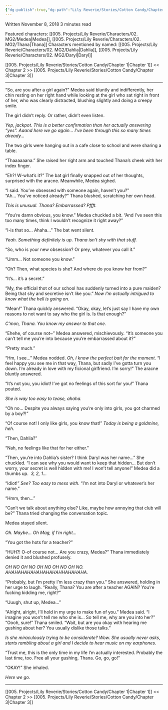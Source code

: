 ```yaml
---
{"dg-publish":true,"dg-path":"Lily Reverie/Stories/Cotton Candy/Chapter 2.md","permalink":"/lily-reverie/stories/cotton-candy/chapter-2/","created":"2024-01-20T02:02:34.943-03:00","updated":"2024-01-21T01:41:24.793-03:00"}
---
```


Written November 8, 2018
3 minutes read

Featured characters: [[005. Projects/Lily Reverie/Characters/02. MG2/Medea\|Medea]], [[005. Projects/Lily Reverie/Characters/02. MG2/Thana\|Thana]]
Characters mentioned by named: [[005. Projects/Lily Reverie/Characters/02. MG2/Dahlia\|Dahlia]], [[005. Projects/Lily Reverie/Characters/02. MG2/Daryl\|Daryl]]

[[005. Projects/Lily Reverie/Stories/Cotton Candy/Chapter 1\|Chapter 1]] << Chapter 2 >> [[005. Projects/Lily Reverie/Stories/Cotton Candy/Chapter 3\|Chapter 3]]

---
  
“So, are you after a girl again?” Medea said bluntly and indifferently, her chin resting on her right hand while looking at the girl who sat right in front of her, who was clearly distracted, blushing slightly and doing a creepy smile.

The girl didn’t reply. Or rather, didn’t even listen.

_Yep, jackpot. This is a better confirmation than her actually answering “yes”. Aaand here we go again… I’ve been through this so many times already…_

The two girls were hanging out in a cafe close to school and were sharing a table.

“Thaaaaaana.” She raised her right arm and touched Thana’s cheek with her index finger.

“Eh?! W-what’s it?” The bat girl finally snapped out of her thoughts, surprised with the aracne. Meanwhile, Medea sighed.

“I said. You’ve obsessed with someone again, haven’t you?”  
“Ah… You’ve noticed already?” Thana blushed, scratching her own head.

_This is unusual. Thana? Embarrassed? Pffft._

“You’re damn obvious, you know.” Medea chuckled a bit. “And I’ve seen this too many times, think I wouldn’t recognize it right away?”

“I-is that so… Ahaha…” The bat went silent.

_Yeah. Something definitely is up. Thana isn’t shy with that stuff._

“So, who is your new obsession? Or prey, whatever you call it.”

“Umm… Not someone you know.”

“Oh? Then, what species is she? And where do you know her from?”

“It’s… it’s a secret.”

“My, the official thot of our school has suddenly turned into a pure maiden? Being that shy and secretive isn’t like you.” _Now I’m actually intrigued to know what the hell is going on._

“Mean!” Thana quickly answered. “Okay, okay, let’s just say I have my own reasons to not want to say who the girl is. Is that enough?”

_C’mon, Thana. You know my answer to that one._

“Ehehe, of course not~” Medea answered, mischievously. “It’s someone you can’t tell me you’re into because you’re embarrassed about it?”

“Pretty much.”

“Hm, I see…” Medea nodded. _Oh, I know the perfect bait for the moment._ “I feel happy you see me in that way, Thana, but sadly I’ve gotta turn you down. I’m already in love with my ficional girlfriend. I’m sorry!” The aracne bluntly answered.

“It’s not you, you idiot! I’ve got no feelings of this sort for you!” Thana pouted.

_She is way too easy to tease, ahaha._

“Oh no… Despite you always saying you’re only into girls, you got charmed by a boy?!”

“Of course not! I only like girls, you know that!” _Today is being a goldmine, heh._

“Then, Dahlia?”

“Nah, no feelings like that for her either.”

“Then, you’re into Dahlia’s sister? I think Daryl was her name…” She chuckled. “I can see why you would want to keep that hidden… But don’t worry, your secret is well hidden with me! I won’t tell anyone!” Medea did a thumbs up.  _3, 2, 1…_

“Idiot!” _See? Too easy to mess with._ “I’m not into Daryl or whatever’s her name.”

“Hmm, then…”

“Can’t we talk about anything else? Like, maybe how annoying that club will be?” Thana tried changing the conversation topic.

Medea stayed silent.

_Oh. Maybe… Oh Mag, if I’m right…_

“You got the hots for a teacher?”

“HUH?! O-of course not… Are you crazy, Medea?” Thana immediately denied it and blushed profusely.

*OH NO OH NO OH NO OH NO OH NO.*  
*AHAHAHAHAHAHAHAHAHHAHAHAHA.*

“Probably, but I’m pretty I’m less crazy than you.” She answered, holding in her urge to laugh. “Really, Thana? You are after a teacher AGAIN? You’re fucking kidding me, right?”

“Uuugh, shut up, Medea…”

“Alright, alright, I’ll hold in my urge to make fun of you.” Medea said. “I imagine you won’t tell me who she is… So tell me, why are you into her?”  
“Oooh, sure!” Thana smiled. “Wait, but are you okay with hearing me gushing about her? You usually dislike those talks.”

_Is she miraculously trying to be considerate? Wow. She usually never asks, starts rambling about a girl and I decide to hear music on my earphones._

“Trust me, this is the only time in my life I’m actually interested. Probably the last time, too. Free all your gushing, Thana. Go, go, go!”

“OKAY!” She inhaled.

_Here we go._



----

[[005. Projects/Lily Reverie/Stories/Cotton Candy/Chapter 1\|Chapter 1]] << Chapter 2 >> [[005. Projects/Lily Reverie/Stories/Cotton Candy/Chapter 3\|Chapter 3]]